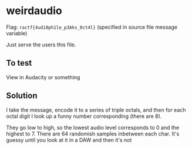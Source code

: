 # weirdaudio
Flag: `ractf{4udi0ph1le_p3Aks_0ct4l}` (specified in source file message variable)

Just serve the users this file.

## To test
View in Audacity or something

## Solution

I take the message, encode it to a series of triple octals, and then for each octal digit I look up a funny number corresponding (there are 8).

They go low to high, so the lowest audio level corresponds to 0 and the highest to 7. There are 64 randomish samples inbetween each char. It's guessy until you look at it in a DAW and then it's not
